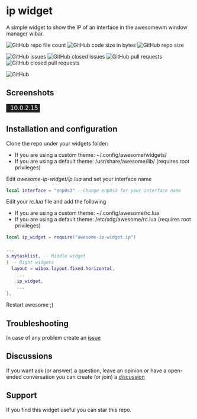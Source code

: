 # ip widget
A simple widget to show the IP of an interface in the awesomewm window manager wibar.

![GitHub repo file count](https://img.shields.io/github/directory-file-count/rubenhortas/awesome-ip-widget)
![GitHub code size in bytes](https://img.shields.io/github/languages/code-size/rubenhortas/awesome-ip-widget)
![GitHub repo size](https://img.shields.io/github/repo-size/rubenhortas/awesome-ip-widget)

![GitHub issues](https://img.shields.io/github/issues-raw/rubenhortas/awesome-ip-widget?logo=github)
![GitHub closed issues](https://img.shields.io/github/issues-closed-raw/rubenhortas/awesome-ip-widget?logo=github)
![GitHub pull requests](https://img.shields.io/github/issues-pr-raw/rubenhortas/awesome-ip-widget?logo=github)
![GitHub closed pull requests](https://img.shields.io/github/issues-pr-closed-raw/rubenhortas/awesome-ip-widget?logo=github)

![GitHub](https://img.shields.io/github/license/rubenhortas/awesome-ip-widget)

## Screenshots

![Screenshot](https://github.com/rubenhortas/awesome-ip-widget/blob/main/screenshots/awesome-ip-widget-screenshot.jpeg)

## Installation and configuration

Clone the repo under your widgets folder: 
  - If you are using a custom theme: ~/.config/awesome/widgets/
  - If you are using a default theme: /usr/share/awesome/lib/ (requires root privileges)

Edit _awesome-ip-widget/ip.lua_ and set your interface name

```lua
local interface = "enp0s3" --Change enp0s3 for your interface name
```


Edit your _rc.lua_ file and add the following
  - If you are using a custom theme: ~/.config/awesome/rc.lua
  - If you are using a default theme: /etc/xdg/awesome/rc.lua (requires root privileges)

```lua
local ip_widget = require("awesome-ip-widget.ip")

...
s.mytasklist, -- Middle widget
{ -- Right widgets
  layout = wibox.layout.fixed.horizontal,
	...
	ip_widget,
	...
},
```

Restart awesome ;)

## Troubleshooting

In case of any problem create an [issue](https://github.com/rubenhortas/awesome-ip-widget/issues/new)

## Discussions
If you want ask (or answer) a question, leave an opinion or have a open-ended conversation you can create (or join) a [discussion](https://github.com/rubenhortas/awesome-ip-widget/discussions/new)

## Support

If you find this widget useful you can star this repo.
